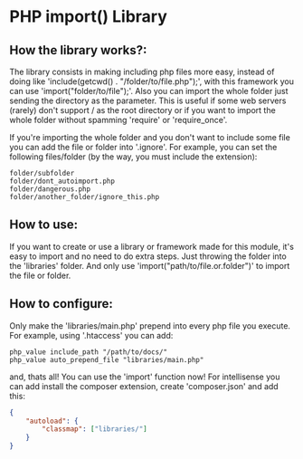 # PHP import() Library

## How the library works?:

The library consists in making including php files more easy, instead
of doing like 'include(getcwd() . "/folder/to/file.php");', with this
framework you can use 'import("folder/to/file");'. Also you can import
the whole folder just sending the directory as the parameter. This is
useful if some web servers (rarely) don't support / as the root directory
or if you want to import the whole folder without spamming 'require' or 
'require_once'.

If you're importing the whole folder and you don't want to include some
file you can add the file or folder into '.ignore'. For example, you can
set the following files/folder (by the way, you must include the extension):
```
folder/subfolder
folder/dont_autoimport.php
folder/dangerous.php
folder/another_folder/ignore_this.php
```
## How to use:

If you want to create or use a library or framework made for this module, it's easy
to import and no need to do extra steps. Just throwing the folder into the
'libraries' folder. And only use 'import("path/to/file.or.folder")' to import the
file or folder.

## How to configure:

Only make the 'libraries/main.php' prepend into every php file you execute.
For example, using '.htaccess' you can add:
```
php_value include_path "/path/to/docs/"
php_value auto_prepend_file "libraries/main.php"
```
and, thats all! You can use the 'import' function now! For intellisense you
can add install the composer extension, create 'composer.json' and add this:
```json
{
    "autoload": {
        "classmap": ["libraries/"]
    }
}
```
